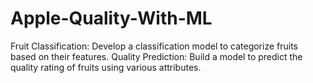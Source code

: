 # Apple-Quality-With-ML
Fruit Classification: Develop a classification model to categorize fruits based on their features. Quality Prediction: Build a model to predict the quality rating of fruits using various attributes.

